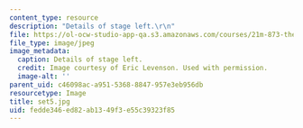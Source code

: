 ```yaml
---
content_type: resource
description: "Details of stage left.\r\n"
file: https://ol-ocw-studio-app-qa.s3.amazonaws.com/courses/21m-873-theater-arts-topics-suburbia-january-iap-2008/fedde346ed82ab1349f3e55c39323f85_set5.jpg
file_type: image/jpeg
image_metadata:
  caption: Details of stage left.
  credit: Image courtesy of Eric Levenson. Used with permission.
  image-alt: ''
parent_uid: c46098ac-a951-5368-8847-957e3eb956db
resourcetype: Image
title: set5.jpg
uid: fedde346-ed82-ab13-49f3-e55c39323f85
---
```

